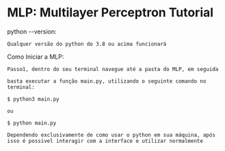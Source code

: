 # MLP: Multilayer Perceptron Tutorial

python --version:
    
    Qualquer versão do python do 3.8 ou acima funcionará

Como Iniciar a MLP:

    Passo1, dentro do seu terminal navegue até a pasta do MLP, em seguida

    basta executar a função main.py, utilizando o seguinte comando no terminal:

    $ python3 main.py
    
    ou

    $ python main.py

    Dependendo exclusivamente de como usar o python em sua máquina, após isso é possivel interagir com a interface e utilizar normalmente
